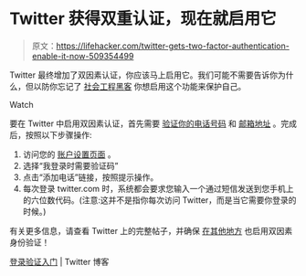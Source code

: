 # Twitter 获得双重认证，现在就启用它

> 原文：<https://lifehacker.com/twitter-gets-two-factor-authentication-enable-it-now-509354499>

Twitter 最终增加了双因素认证，你应该马上启用它。我们可能不需要告诉你为什么，但以防你忘记了 [社会工程黑客](https://lifehacker.com/how-can-i-protect-against-social-engineering-hacks-5933296) 你想启用这个功能来保护自己。

Watch

要在 Twitter 中启用双因素认证，首先需要 [验证你的电话号码](https://support.twitter.com/articles/110250-adding-your-mobile-number-to-your-account-via-web) 和 [邮箱地址](https://support.twitter.com/articles/97942-confirming-your-email-address) 。完成后，按照以下步骤操作:

1.  访问您的 [账户设置页面](https://twitter.com/account/settings) 。
2.  选择“我登录时需要验证码”
3.  点击“添加电话”链接，按照提示操作。
4.  每次登录 twitter.com 时，系统都会要求您输入一个通过短信发送到您手机上的六位数代码。(注意:这并不是指你每次访问 Twitter，而是当它需要你登录的时候。)

有关更多信息，请查看 Twitter 上的完整帖子，并确保 [在其他地方](https://lifehacker.com/heres-everywhere-you-should-enable-two-factor-authentic-5938565) 也启用双因素身份验证！

[登录验证入门](https://blog.twitter.com/2013/getting-started-login-verification) | Twitter 博客